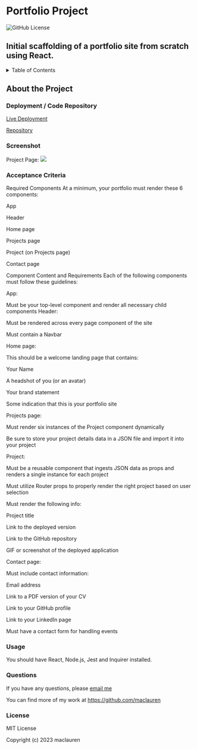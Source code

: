 # Portfolio Project

![GitHub License](https://img.shields.io/badge/license-MIT-green.svg)

## Initial scaffolding of a portfolio site from scratch using React.

<!-- TABLE OF CONTENTS -->
  <details>
    <summary>Table of Contents</summary>
    <ol>
          <li><a href="#about-the-project">About The Project</a></li>
          <li><a href="#deployment">Deployment / Code Repository</a></li>
          <li><a href="#screenshot">Screenshot</a></li>
          <li><a href="#user-story-&-acceptance-criteria">Acceptance Criteria</a></li>
          <li><a href="#usage">Usage</a></li>
          <li><a href="#questions">Questions</a></li>
          <li><a href="#license">License</a></li>
        </ol>
  </details>

  <!-- About the Project -->

## About the Project

### Deployment / Code Repository

[Live Deployment](https://maclauren.github.io/portfolio-project/)

[Repository](https://github.com/maclauren/portfolio-project)

### Screenshot

Project Page:
<img src="![Alt text](public/assets/portfolio-screenshot.png)" style="max-width: 800px;">

### Acceptance Criteria

Required Components
At a minimum, your portfolio must render these 6 components:

App

Header

Home page

Projects page

Project (on Projects page)

Contact page

Component Content and Requirements
Each of the following components must follow these guidelines:

App:

Must be your top-level component and render all necessary child components
Header:

Must be rendered across every page component of the site

Must contain a Navbar

Home page:

This should be a welcome landing page that contains:

Your Name

A headshot of you (or an avatar)

Your brand statement

Some indication that this is your portfolio site

Projects page:

Must render six instances of the Project component dynamically

Be sure to store your project details data in a JSON file and import it into your project

Project:

Must be a reusable component that ingests JSON data as props and renders a single instance for each project

Must utilize Router props to properly render the right project based on user selection

Must render the following info:

Project title

Link to the deployed version

Link to the GitHub repository

GIF or screenshot of the deployed application

Contact page:

Must include contact information:

Email address

Link to a PDF version of your CV

Link to your GitHub profile

Link to your LinkedIn page

Must have a contact form for handling events

### Usage

You should have React, Node.js, Jest and Inquirer installed.

### Questions

If you have any questions, please [email me](mailto:laurenmacpherson@hotmail.co.uk?subject=team-profile-generator)

You can find more of my work at https://github.com/maclauren

### License

MIT License

Copyright (c) 2023 maclauren